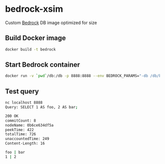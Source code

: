 # bedrock-xsim
Custom [Bedrock](https://github.com/Expensify/Bedrock) DB image optimized for size

## Build Docker image
```sh
docker build -t bedrock
```

## Start Bedrock container
```sh
docker run -v `pwd`/db:/db -p 8888:8888 --env BEDROCK_PARAMS="-db /db/bedrock.db -serverHost 0.0.0.0:8888" bedrock
```

## Test query
```sh
nc localhost 8888
Query: SELECT 1 AS foo, 2 AS bar;

200 OK
commitCount: 8
nodeName: 0b6ce634df5a
peekTime: 422
totalTime: 726
unaccountedTime: 249
Content-Length: 16

foo | bar
1 | 2
```
